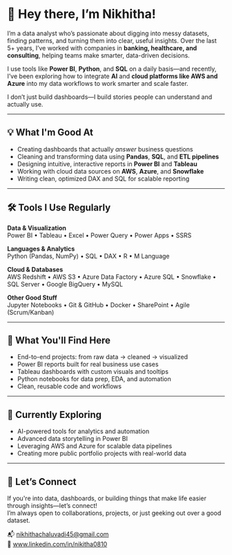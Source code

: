 # 👋 Hey there, I’m Nikhitha!

I’m a data analyst who’s passionate about digging into messy datasets, finding patterns, and turning them into clear, useful insights. Over the last 5+ years, I’ve worked with companies in **banking, healthcare, and consulting**, helping teams make smarter, data-driven decisions.

I use tools like **Power BI**, **Python**, and **SQL** on a daily basis—and recently, I’ve been exploring how to integrate **AI** and **cloud platforms like AWS and Azure** into my data workflows to work smarter and scale faster.

I don’t just build dashboards—I build stories people can understand and actually use.

---

## 💡 What I'm Good At

- Creating dashboards that actually *answer* business questions  
- Cleaning and transforming data using **Pandas**, **SQL**, and **ETL pipelines**  
- Designing intuitive, interactive reports in **Power BI** and **Tableau**  
- Working with cloud data sources on **AWS**, **Azure**, and **Snowflake**  
- Writing clean, optimized DAX and SQL for scalable reporting

---

## 🛠️ Tools I Use Regularly

**Data & Visualization**  
Power BI • Tableau • Excel • Power Query • Power Apps • SSRS

**Languages & Analytics**  
Python (Pandas, NumPy) • SQL • DAX • R • M Language

**Cloud & Databases**  
AWS Redshift • AWS S3 • Azure Data Factory • Azure SQL • Snowflake • SQL Server • Google BigQuery • MySQL

**Other Good Stuff**  
Jupyter Notebooks • Git & GitHub • Docker • SharePoint • Agile (Scrum/Kanban)

---

## 📂 What You'll Find Here

- End-to-end projects: from raw data → cleaned → visualized  
- Power BI reports built for real business use cases  
- Tableau dashboards with custom visuals and tooltips  
- Python notebooks for data prep, EDA, and automation  
- Clean, reusable code and workflows

---

## 🌱 Currently Exploring

- AI-powered tools for analytics and automation  
- Advanced data storytelling in Power BI  
- Leveraging AWS and Azure for scalable data pipelines  
- Creating more public portfolio projects with real-world data

---

## 🤝 Let’s Connect

If you're into data, dashboards, or building things that make life easier through insights—let’s connect!  
I’m always open to collaborations, projects, or just geeking out over a good dataset.

📬 nikhithachaluvadi45@gmail.com  
🔗 www.linkedin.com/in/nikitha0810
